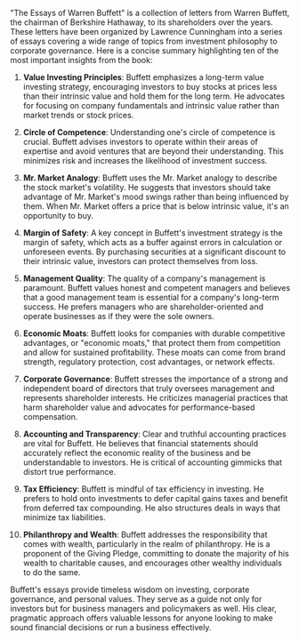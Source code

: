 "The Essays of Warren Buffett" is a collection of letters from Warren Buffett, the chairman of Berkshire Hathaway, to its shareholders over the years. These letters have been organized by Lawrence Cunningham into a series of essays covering a wide range of topics from investment philosophy to corporate governance. Here is a concise summary highlighting ten of the most important insights from the book:

1. **Value Investing Principles**: Buffett emphasizes a long-term value investing strategy, encouraging investors to buy stocks at prices less than their intrinsic value and hold them for the long term. He advocates for focusing on company fundamentals and intrinsic value rather than market trends or stock prices.

2. **Circle of Competence**: Understanding one's circle of competence is crucial. Buffett advises investors to operate within their areas of expertise and avoid ventures that are beyond their understanding. This minimizes risk and increases the likelihood of investment success.

3. **Mr. Market Analogy**: Buffett uses the Mr. Market analogy to describe the stock market's volatility. He suggests that investors should take advantage of Mr. Market's mood swings rather than being influenced by them. When Mr. Market offers a price that is below intrinsic value, it's an opportunity to buy.

4. **Margin of Safety**: A key concept in Buffett's investment strategy is the margin of safety, which acts as a buffer against errors in calculation or unforeseen events. By purchasing securities at a significant discount to their intrinsic value, investors can protect themselves from loss.

5. **Management Quality**: The quality of a company's management is paramount. Buffett values honest and competent managers and believes that a good management team is essential for a company's long-term success. He prefers managers who are shareholder-oriented and operate businesses as if they were the sole owners.

6. **Economic Moats**: Buffett looks for companies with durable competitive advantages, or "economic moats," that protect them from competition and allow for sustained profitability. These moats can come from brand strength, regulatory protection, cost advantages, or network effects.

7. **Corporate Governance**: Buffett stresses the importance of a strong and independent board of directors that truly oversees management and represents shareholder interests. He criticizes managerial practices that harm shareholder value and advocates for performance-based compensation.

8. **Accounting and Transparency**: Clear and truthful accounting practices are vital for Buffett. He believes that financial statements should accurately reflect the economic reality of the business and be understandable to investors. He is critical of accounting gimmicks that distort true performance.

9. **Tax Efficiency**: Buffett is mindful of tax efficiency in investing. He prefers to hold onto investments to defer capital gains taxes and benefit from deferred tax compounding. He also structures deals in ways that minimize tax liabilities.

10. **Philanthropy and Wealth**: Buffett addresses the responsibility that comes with wealth, particularly in the realm of philanthropy. He is a proponent of the Giving Pledge, committing to donate the majority of his wealth to charitable causes, and encourages other wealthy individuals to do the same.

Buffett's essays provide timeless wisdom on investing, corporate governance, and personal values. They serve as a guide not only for investors but for business managers and policymakers as well. His clear, pragmatic approach offers valuable lessons for anyone looking to make sound financial decisions or run a business effectively.